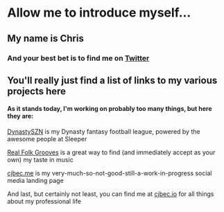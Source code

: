 # Allow me to introduce myself...
## My name is Chris
### And your best bet is to find me on [Twitter](www.twitter.com/cjbec)

## You'll really just find a list of links to my various projects here

#### As it stands today, I'm working on probably too many things, but here they are:

[DynastySZN](www.dynastyszn.com) is my Dynasty fantasy football league, powered by the awesome people at Sleeper

[Real Folk Grooves](www.realfolkgrooves.com) is a great way to find (and immediately accept as your own) my taste in music

[cjbec.me](www.cjbec.me) is my very-much-so-not-good-still-a-work-in-progress social media landing page

And last, but certainly not least, you can find me at [cjbec.io](www.cjbec.io) for all things about my professional life
